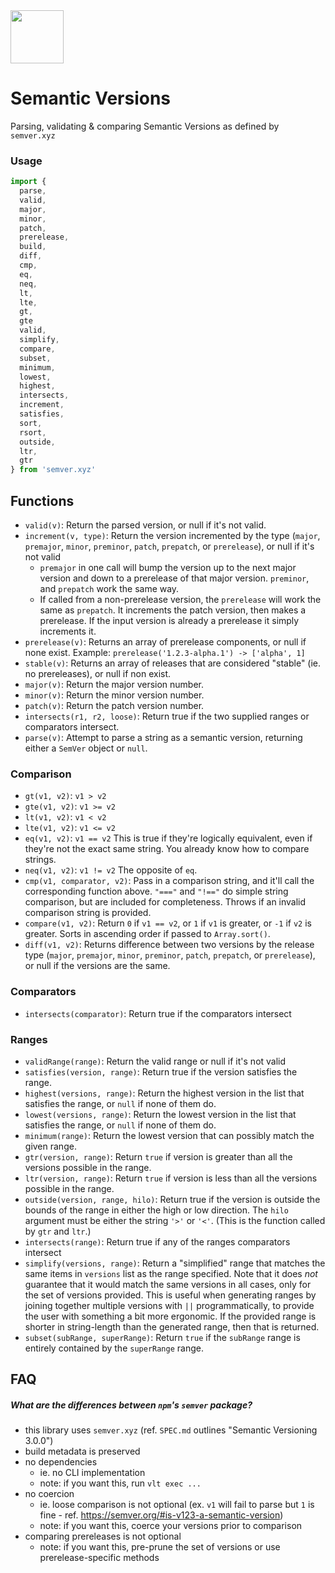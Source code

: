 
<img src="https://github.com/darcyclarke/octofiles/assets/459713/8ee74129-34e6-4bd4-8686-82954f424709" width="85" />

# Semantic Versions

Parsing, validating & comparing Semantic Versions as defined by `semver.xyz`

### Usage

```js
import { 
  parse,
  valid,
  major,
  minor,
  patch,
  prerelease,
  build,
  diff,
  cmp,
  eq,
  neq,
  lt,
  lte,
  gt,
  gte
  valid,
  simplify,
  compare,
  subset,
  minimum,
  lowest,
  highest,
  intersects,
  increment,
  satisfies,
  sort,
  rsort,
  outside,
  ltr,
  gtr
} from 'semver.xyz'
```

## Functions

* `valid(v)`: Return the parsed version, or null if it's not valid.
* `increment(v, type)`: Return the version incremented by the type (`major`,   `premajor`, `minor`, `preminor`, `patch`,
  `prepatch`, or `prerelease`), or null if it's not valid
  * `premajor` in one call will bump the version up to the next major
    version and down to a prerelease of that major version.
    `preminor`, and `prepatch` work the same way.
  * If called from a non-prerelease version, the `prerelease` will work the
    same as `prepatch`. It increments the patch version, then makes a
    prerelease. If the input version is already a prerelease it simply
    increments it.
* `prerelease(v)`: Returns an array of prerelease components, or null
  if none exist. Example: `prerelease('1.2.3-alpha.1') -> ['alpha', 1]`
* `stable(v)`: Returns an array of releases that are considered "stable" (ie. no prereleases), or null if non exist.
* `major(v)`: Return the major version number.
* `minor(v)`: Return the minor version number.
* `patch(v)`: Return the patch version number.
* `intersects(r1, r2, loose)`: Return true if the two supplied ranges
  or comparators intersect.
* `parse(v)`: Attempt to parse a string as a semantic version, returning either
  a `SemVer` object or `null`.

### Comparison

* `gt(v1, v2)`: `v1 > v2`
* `gte(v1, v2)`: `v1 >= v2`
* `lt(v1, v2)`: `v1 < v2`
* `lte(v1, v2)`: `v1 <= v2`
* `eq(v1, v2)`: `v1 == v2` This is true if they're logically equivalent,
  even if they're not the exact same string.  You already know how to
  compare strings.
* `neq(v1, v2)`: `v1 != v2` The opposite of `eq`.
* `cmp(v1, comparator, v2)`: Pass in a comparison string, and it'll call
  the corresponding function above.  `"==="` and `"!=="` do simple
  string comparison, but are included for completeness.  Throws if an
  invalid comparison string is provided.
* `compare(v1, v2)`: Return `0` if `v1 == v2`, or `1` if `v1` is greater, or `-1` if
  `v2` is greater. Sorts in ascending order if passed to `Array.sort()`.
* `diff(v1, v2)`: Returns difference between two versions by the release type
  (`major`, `premajor`, `minor`, `preminor`, `patch`, `prepatch`, or `prerelease`),
  or null if the versions are the same.

### Comparators

* `intersects(comparator)`: Return true if the comparators intersect

### Ranges

* `validRange(range)`: Return the valid range or null if it's not valid
* `satisfies(version, range)`: Return true if the version satisfies the
  range.
* `highest(versions, range)`: Return the highest version in the list
  that satisfies the range, or `null` if none of them do.
* `lowest(versions, range)`: Return the lowest version in the list
  that satisfies the range, or `null` if none of them do.
* `minimum(range)`: Return the lowest version that can possibly match
  the given range.
* `gtr(version, range)`: Return `true` if version is greater than all the
  versions possible in the range.
* `ltr(version, range)`: Return `true` if version is less than all the
  versions possible in the range.
* `outside(version, range, hilo)`: Return true if the version is outside
  the bounds of the range in either the high or low direction.  The
  `hilo` argument must be either the string `'>'` or `'<'`.  (This is
  the function called by `gtr` and `ltr`.)
* `intersects(range)`: Return true if any of the ranges comparators intersect
* `simplify(versions, range)`: Return a "simplified" range that
  matches the same items in `versions` list as the range specified.  Note
  that it does *not* guarantee that it would match the same versions in all
  cases, only for the set of versions provided.  This is useful when
  generating ranges by joining together multiple versions with `||`
  programmatically, to provide the user with something a bit more
  ergonomic.  If the provided range is shorter in string-length than the
  generated range, then that is returned.
* `subset(subRange, superRange)`: Return `true` if the `subRange` range is
  entirely contained by the `superRange` range.

## FAQ

##### What are the differences between `npm`'s `semver` package?
- this library uses `semver.xyz` (ref. `SPEC.md` outlines "Semantic Versioning 3.0.0")
- build metadata is preserved
- no dependencies
  - ie. no CLI implementation
  - note: if you want this, run `vlt exec ...`
- no coercion
  - ie. loose comparison is not optional (ex. `v1` will fail to parse but `1` is fine - ref. https://semver.org/#is-v123-a-semantic-version)
  - note: if you want this, coerce your versions prior to comparison
- comparing prereleases is not optional
  - note: if you want this, pre-prune the set of versions or use prerelease-specific methods
